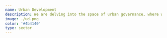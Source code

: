 ```yaml
---
name: Urban Development
description: We are delving into the space of urban governance, where we work towards facilitating citizen engagement through making public information accessible on open data platforms. We also work towards involving the citizens in generating information relevant to their well-being, especially during the time of disasters.
image: ./ud.png
color: '#4b4140'
type: sector
---
```

